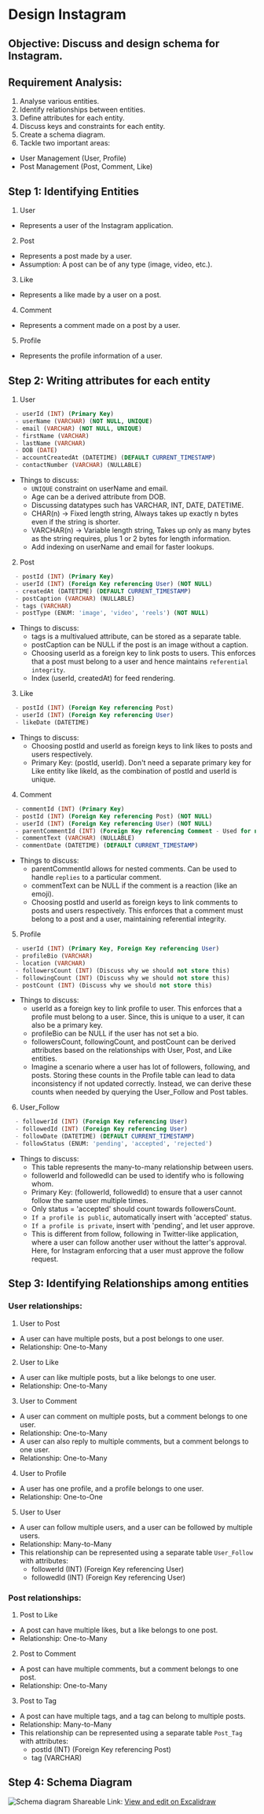 # Design Instagram

## Objective: Discuss and design schema for Instagram.

## Requirement Analysis:
1. Analyse various entities.
2. Identify relationships between entities.
3. Define attributes for each entity.
4. Discuss keys and constraints for each entity.
5. Create a schema diagram.
6. Tackle two important areas:
  - User Management (User, Profile)
  - Post Management (Post, Comment, Like)


## Step 1: Identifying Entities

1. User
  - Represents a user of the Instagram application.
2. Post
  - Represents a post made by a user.
  - Assumption: A post can be of any type (image, video, etc.).
3. Like
  - Represents a like made by a user on a post.
4. Comment
  - Represents a comment made on a post by a user.
5. Profile
  - Represents the profile information of a user.

## Step 2: Writing attributes for each entity

1. User
```sql
  - userId (INT) (Primary Key)
  - userName (VARCHAR) (NOT NULL, UNIQUE)
  - email (VARCHAR) (NOT NULL, UNIQUE)
  - firstName (VARCHAR)
  - lastName (VARCHAR)
  - DOB (DATE)
  - accountCreatedAt (DATETIME) (DEFAULT CURRENT_TIMESTAMP)
  - contactNumber (VARCHAR) (NULLABLE)
```

- Things to discuss:
  - `UNIQUE` constraint on userName and email.
  - Age can be a derived attribute from DOB.
  - Discussing datatypes such has VARCHAR, INT, DATE, DATETIME.
  - CHAR(n) -> Fixed length string, Always takes up exactly n bytes even if the string is shorter.
  - VARCHAR(n) -> Variable length string, Takes up only as many bytes as the string requires, plus 1 or 2 bytes for length information.
  - Add indexing on userName and email for faster lookups.

2. Post
```sql
  - postId (INT) (Primary Key)
  - userId (INT) (Foreign Key referencing User) (NOT NULL)
  - createdAt (DATETIME) (DEFAULT CURRENT_TIMESTAMP)
  - postCaption (VARCHAR) (NULLABLE)
  - tags (VARCHAR)
  - postType (ENUM: 'image', 'video', 'reels') (NOT NULL)
```

- Things to discuss:
  - tags is a multivalued attribute, can be stored as a separate table.
  - postCaption can be NULL if the post is an image without a caption.
  - Choosing userId as a foreign key to link posts to users. This enforces that a post must belong to a user and hence maintains `referential integrity`.
  - Index (userId, createdAt) for feed rendering.

3. Like
```sql
  - postId (INT) (Foreign Key referencing Post)
  - userId (INT) (Foreign Key referencing User)
  - likeDate (DATETIME)
```

- Things to discuss:
  - Choosing postId and userId as foreign keys to link likes to posts and users respectively.
  - Primary Key: (postId, userId). Don't need a separate primary key for Like entity like likeId, as the combination of postId and userId is unique.

4. Comment
```sql
  - commentId (INT) (Primary Key)
  - postId (INT) (Foreign Key referencing Post) (NOT NULL)
  - userId (INT) (Foreign Key referencing User) (NOT NULL)
  - parentCommentId (INT) (Foreign Key referencing Comment - Used for nested comments) (NULLABLE)
  - commentText (VARCHAR) (NULLABLE)
  - commentDate (DATETIME) (DEFAULT CURRENT_TIMESTAMP)
```

- Things to discuss:
  - parentCommentId allows for nested comments. Can be used to handle `replies` to a particular comment.
  - commentText can be NULL if the comment is a reaction (like an emoji).
  - Choosing postId and userId as foreign keys to link comments to posts and users respectively. This enforces that a comment must belong to a post and a user, maintaining referential integrity.

5. Profile
```sql
  - userId (INT) (Primary Key, Foreign Key referencing User)
  - profileBio (VARCHAR)
  - location (VARCHAR)
  - followersCount (INT) (Discuss why we should not store this)
  - followingCount (INT) (Discuss why we should not store this)
  - postCount (INT) (Discuss why we should not store this)
```

- Things to discuss:
  - userId as a foreign key to link profile to user. This enforces that a profile must belong to a user. Since, this is unique to a user, it can also be a primary key.
  - profileBio can be NULL if the user has not set a bio.
  - followersCount, followingCount, and postCount can be derived attributes based on the relationships with User, Post, and Like entities.
  - Imagine a scenario where a user has lot of followers, following, and posts. Storing these counts in the Profile table can lead to data inconsistency if not updated correctly. Instead, we can derive these counts when needed by querying the User_Follow and Post tables.

6. User_Follow
```sql
  - followerId (INT) (Foreign Key referencing User)
  - followedId (INT) (Foreign Key referencing User)
  - followDate (DATETIME) (DEFAULT CURRENT_TIMESTAMP)
  - followStatus (ENUM: 'pending', 'accepted', 'rejected')
```

- Things to discuss:
  - This table represents the many-to-many relationship between users.
  - followerId and followedId can be used to identify who is following whom.
  - Primary Key: (followerId, followedId) to ensure that a user cannot follow the same user multiple times.
  - Only status = 'accepted' should count towards followersCount.
  - `If a profile is public`, automatically insert with 'accepted' status.
  - `If a profile is private`, insert with 'pending', and let user approve.
  - This is different from follow, following in Twitter-like application, where a user can follow another user without the latter's approval. Here, for Instagram enforcing that a user must approve the follow request.


## Step 3: Identifying Relationships among entities

### User relationships:
1. User to Post
  - A user can have multiple posts, but a post belongs to one user.
  - Relationship: One-to-Many

2. User to Like
  - A user can like multiple posts, but a like belongs to one user.
  - Relationship: One-to-Many

3. User to Comment
  - A user can comment on multiple posts, but a comment belongs to one user.
  - Relationship: One-to-Many
  - A user can also reply to multiple comments, but a comment belongs to one user.
  - Relationship: One-to-Many

4. User to Profile
  - A user has one profile, and a profile belongs to one user.
  - Relationship: One-to-One

5. User to User 
  - A user can follow multiple users, and a user can be followed by multiple users.
  - Relationship: Many-to-Many
  - This relationship can be represented using a separate table `User_Follow` with attributes:
    - followerId (INT) (Foreign Key referencing User)
    - followedId (INT) (Foreign Key referencing User)


### Post relationships:
1. Post to Like
  - A post can have multiple likes, but a like belongs to one post.
  - Relationship: One-to-Many

2. Post to Comment
  - A post can have multiple comments, but a comment belongs to one post.
  - Relationship: One-to-Many

3. Post to Tag
  - A post can have multiple tags, and a tag can belong to multiple posts.
  - Relationship: Many-to-Many
  - This relationship can be represented using a separate table `Post_Tag` with attributes:
    - postId (INT) (Foreign Key referencing Post)
    - tag (VARCHAR)


## Step 4: Schema Diagram

![Schema diagram](image.png)
Shareable Link: [View and edit on Excalidraw](https://excalidraw.com/#json=yfsKUAUZ4mgFKJxDavgQP,mKF16P7UtTpyhgXLOqIfAQ)